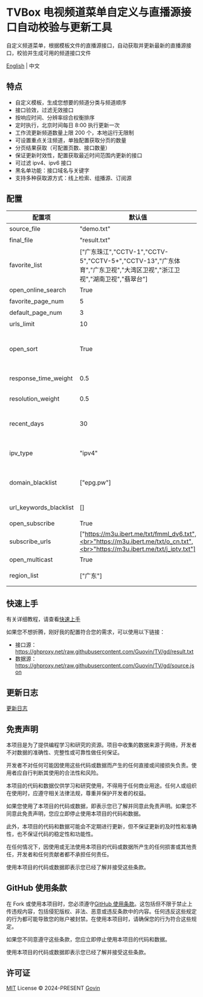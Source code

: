 # TVBox 电视频道菜单自定义与直播源接口自动校验与更新工具

自定义频道菜单，根据模板文件的直播源接口，自动获取并更新最新的直播源接口，校验并生成可用的频道接口文件

[English](./README-EN.md) | 中文

## 特点

- 自定义模板，生成您想要的频道分类与频道顺序
- 接口验效，过滤无效接口
- 按响应时间、分辨率综合权衡排序
- 定时执行，北京时间每日 8:00 执行更新一次
- 工作流更新频道数量上限 200 个，本地运行无限制
- 可设置重点关注频道，单独配置获取分页的数量
- 分页结果获取（可配置页数、接口数量）
- 保证更新时效性，配置获取最近时间范围内更新的接口
- 可过滤 ipv4、ipv6 接口
- 黑名单功能：接口域名与关键字
- 支持多种获取源方式：线上检索、组播源、订阅源

## 配置

| 配置项                 | 默认值                                                                                                                      | 描述                                                                 |
| ---------------------- | --------------------------------------------------------------------------------------------------------------------------- | -------------------------------------------------------------------- |
| source_file            | "demo.txt"                                                                                                                  | 模板文件名称                                                         |
| final_file             | "result.txt"                                                                                                                | 生成文件名称                                                         |
| favorite_list          | ["广东珠江","CCTV-1","CCTV-5","CCTV-5+","CCTV-13","广东体育","广东卫视","大湾区卫视","浙江卫视","湖南卫视","翡翠台"]        | 关注频道名称列表（仅用于与常规频道区分，自定义获取分页数量）         |
| open_online_search     | True                                                                                                                        | 开启线上检索源功能                                                   |
| favorite_page_num      | 5                                                                                                                           | 关注频道获取分页数量                                                 |
| default_page_num       | 3                                                                                                                           | 常规频道获取分页数量                                                 |
| urls_limit             | 10                                                                                                                          | 单个频道接口数量                                                     |
| open_sort              | True                                                                                                                        | 开启排序功能（响应速度、日期、分辨率），若更执行时间较长可关闭此功能 |
| response_time_weight   | 0.5                                                                                                                         | 响应时间权重值（所有权重值总和应为 1）                               |
| resolution_weight      | 0.5                                                                                                                         | 分辨率权重值 （所有权重值总和应为 1）                                |
| recent_days            | 30                                                                                                                          | 获取最近时间范围内更新的接口（单位天），适当减小可避免出现匹配问题   |
| ipv_type               | "ipv4"                                                                                                                      | 生成结果中接口的类型，可选值："ipv4"、"ipv6"、"all"                  |
| domain_blacklist       | ["epg.pw"]                                                                                                                  | 接口域名黑名单，用于过滤低质量含广告类域名的接口                     |
| url_keywords_blacklist | []                                                                                                                          | 接口关键字黑名单，用于过滤含特定字符的接口                           |
| open_subscribe         | True                                                                                                                        | 开启订阅源功能                                                       |
| subscribe_urls         | ["https://m3u.ibert.me/txt/fmml_dv6.txt",<br>"https://m3u.ibert.me/txt/o_cn.txt",<br>"https://m3u.ibert.me/txt/j_iptv.txt"] | 订阅源列表                                                           |
| open_multicast         | True                                                                                                                        | 开启组播源功能                                                       |
| region_list            | ["广东"]                                                                                                                    | 组播源地区列表，[更多地区](./fofa_map.py)                            |

## 快速上手

有关详细教程，请查看[快速上手](./docs/tutorial.md)

如果您不想折腾，刚好我的配置符合您的需求，可以使用以下链接：

- 接口源：https://ghproxy.net/raw.githubusercontent.com/Guovin/TV/gd/result.txt
- 数据源：https://ghproxy.net/raw.githubusercontent.com/Guovin/TV/gd/source.json

## 更新日志

[更新日志](./CHANGELOG.md)

## 免责声明

本项目是为了提供编程学习和研究的资源。项目中收集的数据来源于网络，开发者不对数据的准确性、完整性或可靠性做任何保证。

开发者不对任何可能因使用这些代码或数据而产生的任何直接或间接损失负责。使用者应自行判断其使用的合法性和风险。

本项目的代码和数据仅供学习和研究使用，不得用于任何商业用途。任何人或组织在使用时，应遵守相关法律法规，尊重并保护开发者的权益。

如果您使用了本项目的代码或数据，即表示您已了解并同意此免责声明。如果您不同意此免责声明，您应立即停止使用本项目的代码和数据。

此外，本项目的代码和数据可能会不定期进行更新，但不保证更新的及时性和准确性，也不保证代码的稳定性和功能性。

在任何情况下，因使用或无法使用本项目的代码或数据所产生的任何损害或其他责任，开发者和任何贡献者都不承担任何责任。

使用本项目的代码或数据即表示您已经了解并接受这些条款。

## GitHub 使用条款

在 Fork 或使用本项目时，您必须遵守[GitHub 使用条款](https://docs.github.com/cn/github/site-policy/github-terms-of-service)。这包括但不限于禁止上传违规内容，包括侵犯版权、非法、恶意或违反条款中的内容。任何违反这些规定的行为都可能导致您的账户被封禁。在使用本项目时，请确保您的行为符合这些规定。

如果您不同意遵守这些条款，您应立即停止使用本项目的代码和数据。

使用本项目的代码或数据即表示您已经了解并接受这些条款。

## 许可证

[MIT](./LICENSE) License &copy; 2024-PRESENT [Govin](https://github.com/guovin)
